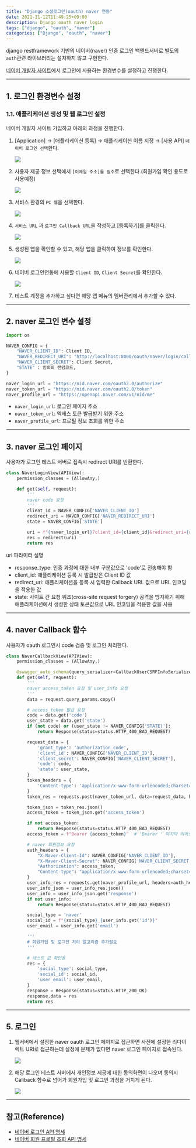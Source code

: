```yaml
---
title: "Django 소셜로그인(oauth) naver 연동"
date: 2021-11-12T11:49:25+09:00
description: Django oauth naver login
tags: ["django", "oauth", "naver"]
categories: ["Django", "oauth", "naver"]
---
```




django restframework 기반의 네이버(naver) 인증 로그인 백엔드서버로 별도의 `auth`관련 라이브러리는 설치하지 않고 구현한다.

[네이버 개발자 사이트](https://developers.naver.com/)에서 로그인에 사용하는 환경변수를 설정하고 진행한다.


---

## 1. 로그인 환경변수 설정

### 1.1. 애플리케이션 생성 및 웹 로그인 설정

네이버 개발자 사이트 가입하고 아래의 과정을 진행한다.

1. [Application] → [애플리케이션 등록] → 애플리케이션 이름 지정 → [사용 API] `네이버 로그인 선택`한다.

    ![](../images/django-oauth-naver/oauth_naver-1.png?raw=true)

2. 사용자 제공 정보 선택에서 `[이메일 주소]를 필수`로 선택한다.(회원가입 확인 용도로 사용예정)

    ![](../images/django-oauth-naver/oauth_naver-2.png?raw=true)

3. 서비스 환경의 `PC 웹`을 선택한다.

    ![](../images/django-oauth-naver/oauth_naver-3.png?raw=true)

4. `서비스 URL` 과 `로그인 Callback URL`을 작성하고 [등록하기]를 클릭한다.

    ![](../images/django-oauth-naver/oauth_naver-4.png?raw=true)

5. 생성된 앱을 확인할 수 있고, 해당 앱을 클릭하여 정보를 확인한다.

    ![](../images/django-oauth-naver/oauth_naver-5.png?raw=true)

6. 네이버 로그인연동에 사용할 `Client ID`, `Client Secret`를 확인한다.

    ![](../images/django-oauth-naver/oauth_naver-6.png?raw=true)

7. 테스트 계정을 추가하고 싶다면 해당 앱 메뉴의 멤버관리에서 추가할 수 있다.

---

## 2. naver 로그인 변수 설정

```python
import os

NAVER_CONFIG = {
    "NAVER_CLIENT_ID": Client ID,
    "NAVER_REDIRECT_URI": "http://localhost:8000/oauth/naver/login/callback/",
    "NAVER_CLIENT_SECRET": Client Secret, 
    "STATE" : 임의의 랜덤코드,
}

naver_login_url = "https://nid.naver.com/oauth2.0/authorize"
naver_token_url = "https://nid.naver.com/oauth2.0/token"
naver_profile_url = "https://openapi.naver.com/v1/nid/me"

```

- `naver_login_url`: 로그인 페이지 주소
- `naver_token_url`: 엑세스 토큰 발급받기 위한 주소
- `naver_profile_url`: 프로필 정보 조회를 위한 주소

---

## 3. naver 로그인 페이지

사용자가 로그인 테스트 서버로 접속시 redirect URI를 반환한다.


```python
class NaverLoginView(APIView):
    permission_classes = (AllowAny,)

    def get(self, request):
        '''
        naver code 요청
        '''
        client_id = NAVER_CONFIG['NAVER_CLIENT_ID']
        redirect_uri = NAVER_CONFIG['NAVER_REDIRECT_URI']
        state = NAVER_CONFIG['STATE']

        uri = f"{naver_login_url}?client_id={client_id}&redirect_uri={redirect_uri}&state={state}&response_type=code"
        res = redirect(uri)
        return res
```

uri 파라미터 설명

- response_type: 인증 과정에 대한 내부 구분값으로 'code'로 전송해야 함
- client_id: 애플리케이션 등록 시 발급받은 Client ID 값
- redirect_uri: 애플리케이션을 등록 시 입력한 Callback URL 값으로 URL 인코딩을 적용한 값
- state: 사이트 간 요청 위조(cross-site request forgery) 공격을 방지하기 위해 애플리케이션에서 생성한 상태 토큰값으로 URL 인코딩을 적용한 값을 사용

---


## 4. naver Callback 함수

사용자가 oauth 로그인시 code 검증 및 로그인 처리한다.

```python
class NaverCallbackView(APIView):
    permission_classes = (AllowAny,)

    @swagger_auto_schema(query_serializer=CallbackUserCSRFInfoSerializer)
    def get(self, request):
        '''
        naver access_token 요청 및 user_info 요청
        '''
        data = request.query_params.copy()

        # access_token 발급 요청
        code = data.get('code')
        user_state = data.get('state')
        if (not code) or (user_state != NAVER_CONFIG['STATE)']:
            return Response(status=status.HTTP_400_BAD_REQUEST)

        request_data = {
            'grant_type': 'authorization_code',
            'client_id': NAVER_CONFIG['NAVER_CLIENT_ID'],
            'client_secret': NAVER_CONFIG['NAVER_CLIENT_SECRET'],
            'code': code,
            'state': user_state,
        }
        token_headers = {
            'Content-type': 'application/x-www-form-urlencoded;charset=utf-8'
        }
        token_res = requests.post(naver_token_url, data=request_data, headers=token_headers)

        token_json = token_res.json()
        access_token = token_json.get('access_token')

        if not access_token:
            return Response(status=status.HTTP_400_BAD_REQUEST)
        access_token = f"Bearer {access_token}"  # 'Bearer ' 마지막 띄어쓰기 필수

        # naver 회원정보 요청
        auth_headers = {
            "X-Naver-Client-Id": NAVER_CONFIG['NAVER_CLIENT_ID'],
            "X-Naver-Client-Secret": NAVER_CONFIG['NAVER_CLIENT_SECRET'],
            "Authorization": access_token,
            "Content-type": "application/x-www-form-urlencoded;charset=utf-8",
        }
        user_info_res = requests.get(naver_profile_url, headers=auth_headers)
        user_info_json = user_info_res.json()
        user_info = user_info_json.get('response')
        if not user_info:
            return Response(status=status.HTTP_400_BAD_REQUEST)

        social_type = 'naver'
        social_id = f"{social_type}_{user_info.get('id')}"
        user_email = user_info.get('email')

        '''
        # 회원가입 및 로그인 처리 알고리즘 추가필요
        '''

        # 테스트 값 확인용
        res = {
            'social_type': social_type,
            'social_id': social_id,
            'user_email': user_email,
        }
        response = Response(status=status.HTTP_200_OK)
        response.data = res
        return res
```


---

## 5. 로그인

1. 웹서버에서 설정한 naver oauth 로그인 페이지로 접근하면 사전에 설정한 리다이렉트 URI로 접근하는데 설정에 문제가 없다면 naver 로그인 페이지로 접속된다.

    ![](../images/django-oauth-naver/login-1.png?raw=true)

2. 해당 로그인 테스트 서버에서 개인정보 제공에 대한 동의화면이 나오며 동의시 Callback 함수로 넘어가 회원가입 및 로그인 과정을 거치게 된다.

    ![](../images/django-oauth-naver/login-2.png?raw=true)


---

## 참고(Reference)

- [네이버 로그인 API 명세](https://developers.naver.com/docs/login/api/api.md)
- [네이버 회원 프로필 조회 API 명세](https://developers.naver.com/docs/login/profile/profile.md)